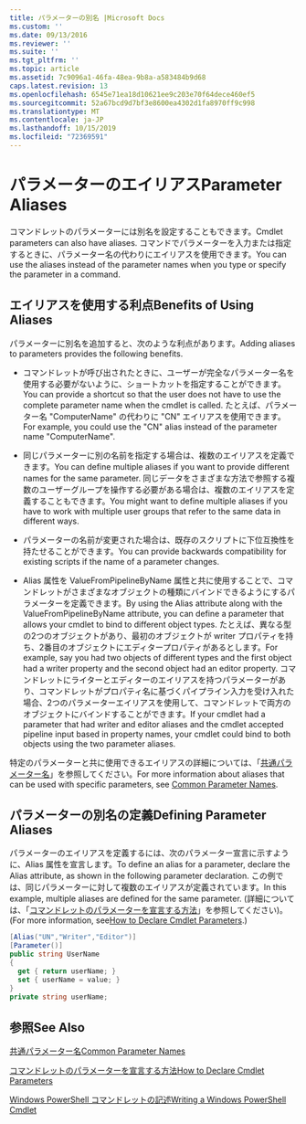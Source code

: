 ```yaml
---
title: パラメーターの別名 |Microsoft Docs
ms.custom: ''
ms.date: 09/13/2016
ms.reviewer: ''
ms.suite: ''
ms.tgt_pltfrm: ''
ms.topic: article
ms.assetid: 7c9096a1-46fa-48ea-9b8a-a583484b9d68
caps.latest.revision: 13
ms.openlocfilehash: 6545e71ea18d10621ee9c203e70f64dece460ef5
ms.sourcegitcommit: 52a67bcd9d7bf3e8600ea4302d1fa8970ff9c998
ms.translationtype: MT
ms.contentlocale: ja-JP
ms.lasthandoff: 10/15/2019
ms.locfileid: "72369591"
---
```

# <a name="parameter-aliases"></a><span data-ttu-id="ec9fb-102">パラメーターのエイリアス</span><span class="sxs-lookup"><span data-stu-id="ec9fb-102">Parameter Aliases</span></span>

<span data-ttu-id="ec9fb-103">コマンドレットのパラメーターには別名を設定することもできます。</span><span class="sxs-lookup"><span data-stu-id="ec9fb-103">Cmdlet parameters can also have aliases.</span></span> <span data-ttu-id="ec9fb-104">コマンドでパラメーターを入力または指定するときに、パラメーター名の代わりにエイリアスを使用できます。</span><span class="sxs-lookup"><span data-stu-id="ec9fb-104">You can use the aliases instead of the parameter names when you type or specify the parameter in a command.</span></span>

## <a name="benefits-of-using-aliases"></a><span data-ttu-id="ec9fb-105">エイリアスを使用する利点</span><span class="sxs-lookup"><span data-stu-id="ec9fb-105">Benefits of Using Aliases</span></span>

<span data-ttu-id="ec9fb-106">パラメーターに別名を追加すると、次のような利点があります。</span><span class="sxs-lookup"><span data-stu-id="ec9fb-106">Adding aliases to parameters provides the following benefits.</span></span>

- <span data-ttu-id="ec9fb-107">コマンドレットが呼び出されたときに、ユーザーが完全なパラメーター名を使用する必要がないように、ショートカットを指定することができます。</span><span class="sxs-lookup"><span data-stu-id="ec9fb-107">You can provide a shortcut so that the user does not have to use the complete parameter name when the cmdlet is called.</span></span> <span data-ttu-id="ec9fb-108">たとえば、パラメーター名 "ComputerName" の代わりに "CN" エイリアスを使用できます。</span><span class="sxs-lookup"><span data-stu-id="ec9fb-108">For example, you could use the "CN" alias instead of the parameter name "ComputerName".</span></span>

- <span data-ttu-id="ec9fb-109">同じパラメーターに別の名前を指定する場合は、複数のエイリアスを定義できます。</span><span class="sxs-lookup"><span data-stu-id="ec9fb-109">You can define multiple aliases if you want to provide different names for the same parameter.</span></span> <span data-ttu-id="ec9fb-110">同じデータをさまざまな方法で参照する複数のユーザーグループを操作する必要がある場合は、複数のエイリアスを定義することもできます。</span><span class="sxs-lookup"><span data-stu-id="ec9fb-110">You might want to define multiple aliases if you have to work with multiple user groups that refer to the same data in different ways.</span></span>

- <span data-ttu-id="ec9fb-111">パラメーターの名前が変更された場合は、既存のスクリプトに下位互換性を持たせることができます。</span><span class="sxs-lookup"><span data-stu-id="ec9fb-111">You can provide backwards compatibility for existing scripts if the name of a parameter changes.</span></span>

- <span data-ttu-id="ec9fb-112">Alias 属性を ValueFromPipelineByName 属性と共に使用することで、コマンドレットがさまざまなオブジェクトの種類にバインドできるようにするパラメーターを定義できます。</span><span class="sxs-lookup"><span data-stu-id="ec9fb-112">By using the Alias attribute along with the ValueFromPipelineByName attribute, you can define a parameter that allows your cmdlet to bind to different object types.</span></span> <span data-ttu-id="ec9fb-113">たとえば、異なる型の2つのオブジェクトがあり、最初のオブジェクトが writer プロパティを持ち、2番目のオブジェクトにエディタープロパティがあるとします。</span><span class="sxs-lookup"><span data-stu-id="ec9fb-113">For example, say you had two objects of different types and the first object had a writer property and the second object had an editor property.</span></span> <span data-ttu-id="ec9fb-114">コマンドレットにライターとエディターのエイリアスを持つパラメーターがあり、コマンドレットがプロパティ名に基づくパイプライン入力を受け入れた場合、2つのパラメーターエイリアスを使用して、コマンドレットで両方のオブジェクトにバインドすることができます。</span><span class="sxs-lookup"><span data-stu-id="ec9fb-114">If your cmdlet had a parameter that had writer and editor aliases and the cmdlet accepted pipeline input based in property names, your cmdlet could bind to both objects using the two parameter aliases.</span></span>

<span data-ttu-id="ec9fb-115">特定のパラメーターと共に使用できるエイリアスの詳細については、「[共通パラメーター名](./common-parameter-names.md)」を参照してください。</span><span class="sxs-lookup"><span data-stu-id="ec9fb-115">For more information about aliases that can be used with specific parameters, see [Common Parameter Names](./common-parameter-names.md).</span></span>

## <a name="defining-parameter-aliases"></a><span data-ttu-id="ec9fb-116">パラメーターの別名の定義</span><span class="sxs-lookup"><span data-stu-id="ec9fb-116">Defining Parameter Aliases</span></span>

<span data-ttu-id="ec9fb-117">パラメーターのエイリアスを定義するには、次のパラメーター宣言に示すように、Alias 属性を宣言します。</span><span class="sxs-lookup"><span data-stu-id="ec9fb-117">To define an alias for a parameter, declare the Alias attribute, as shown in the following parameter declaration.</span></span> <span data-ttu-id="ec9fb-118">この例では、同じパラメーターに対して複数のエイリアスが定義されています。</span><span class="sxs-lookup"><span data-stu-id="ec9fb-118">In this example, multiple aliases are defined for the same parameter.</span></span> <span data-ttu-id="ec9fb-119">(詳細については、「[コマンドレットのパラメーターを宣言する方法](./how-to-declare-cmdlet-parameters.md)」を参照してください)。</span><span class="sxs-lookup"><span data-stu-id="ec9fb-119">(For more information, see[How to Declare Cmdlet Parameters](./how-to-declare-cmdlet-parameters.md).)</span></span>

```csharp
[Alias("UN","Writer","Editor")]
[Parameter()]
public string UserName
{
  get { return userName; }
  set { userName = value; }
}
private string userName;
```

## <a name="see-also"></a><span data-ttu-id="ec9fb-120">参照</span><span class="sxs-lookup"><span data-stu-id="ec9fb-120">See Also</span></span>

[<span data-ttu-id="ec9fb-121">共通パラメーター名</span><span class="sxs-lookup"><span data-stu-id="ec9fb-121">Common Parameter Names</span></span>](./common-parameter-names.md)

[<span data-ttu-id="ec9fb-122">コマンドレットのパラメーターを宣言する方法</span><span class="sxs-lookup"><span data-stu-id="ec9fb-122">How to Declare Cmdlet Parameters</span></span>](./how-to-declare-cmdlet-parameters.md)

[<span data-ttu-id="ec9fb-123">Windows PowerShell コマンドレットの記述</span><span class="sxs-lookup"><span data-stu-id="ec9fb-123">Writing a Windows PowerShell Cmdlet</span></span>](./writing-a-windows-powershell-cmdlet.md)
